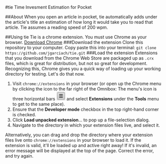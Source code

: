 #tie
Time Invesment Estimation for Pocket

##About
When you open an article in pocket, tie automatically adds under the article's title an estimation of how long it would take you to read that article. Tie assumes a reading speed of 200 wpm.

##Using tie
Tie is a chrome extension. 
You must use Chrome as your browser. [Download Chrome](https://www.google.com/chrome/browser/)
###Download the extension
Clone this repository to your computer.
Copy paste this into your terminal:
`git clone https://github.com/jgarciach/tie.git`
###Load the extension
Extensions that you download from the Chrome Web Store are packaged up as `.crx` files, which is great for distribution, but not so great for development. Recognizing this, Chrome gives you a quick way of loading up your working directory for testing. Let's do that now.

1. Visit `chrome://extensions` in your browser (or open up the Chrome menu by clicking the icon to the far right of the Omnibox:  The menu's icon is three horizontal bars ![Menu Icon](assets/hotdogmenu.png?raw=true) and select **Extensions** under the **Tools** menu to get to the same place).
2. Ensure that the **Developer mode** checkbox in the top right-hand corner is checked.
3. Click **Load unpacked extension**… to pop up a file-selection dialog.
4. Navigate to the directory in which your extension files live, and select it.
  
Alternatively, you can drag and drop the directory where your extension files live onto `chrome://extensions` in your browser to load it.
If the extension is valid, it'll be loaded up and active right away! If it's invalid, an error message will be displayed at the top of the page. Correct the error, and try again.
